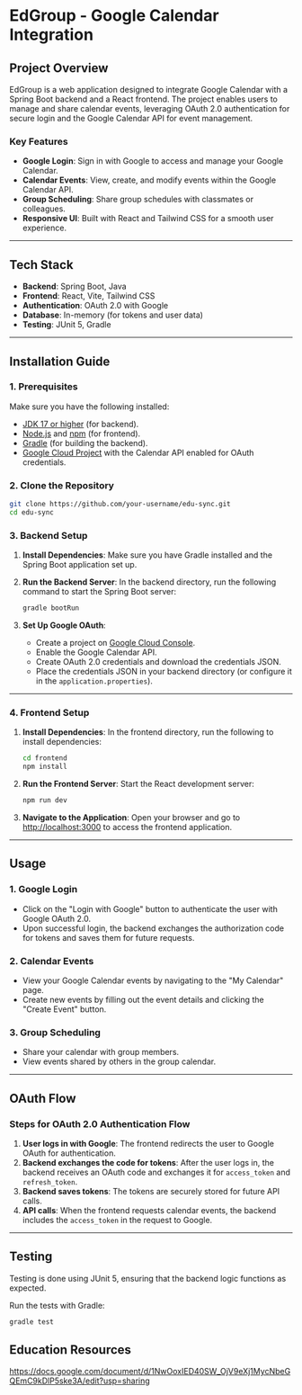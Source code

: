 
# **EdGroup - Google Calendar Integration**

## **Project Overview**

EdGroup is a web application designed to integrate Google Calendar with a Spring Boot backend and a React frontend. The project enables users to manage and share calendar events, leveraging OAuth 2.0 authentication for secure login and the Google Calendar API for event management.

### **Key Features**

* **Google Login**: Sign in with Google to access and manage your Google Calendar.
* **Calendar Events**: View, create, and modify events within the Google Calendar API.
* **Group Scheduling**: Share group schedules with classmates or colleagues.
* **Responsive UI**: Built with React and Tailwind CSS for a smooth user experience.

---

## **Tech Stack**

* **Backend**: Spring Boot, Java
* **Frontend**: React, Vite, Tailwind CSS
* **Authentication**: OAuth 2.0 with Google
* **Database**: In-memory (for tokens and user data)
* **Testing**: JUnit 5, Gradle

---

## **Installation Guide**

### **1. Prerequisites**

Make sure you have the following installed:

* [JDK 17 or higher](https://adoptopenjdk.net/) (for backend).
* [Node.js](https://nodejs.org/) and [npm](https://www.npmjs.com/) (for frontend).
* [Gradle](https://gradle.org/install/) (for building the backend).
* [Google Cloud Project](https://console.cloud.google.com/) with the Calendar API enabled for OAuth credentials.

### **2. Clone the Repository**

```bash
git clone https://github.com/your-username/edu-sync.git
cd edu-sync
```

### **3. Backend Setup**

1. **Install Dependencies**:
   Make sure you have Gradle installed and the Spring Boot application set up.

2. **Run the Backend Server**:
   In the backend directory, run the following command to start the Spring Boot server:

   ```bash
   gradle bootRun
   ```

3. **Set Up Google OAuth**:

   * Create a project on [Google Cloud Console](https://console.cloud.google.com/).
   * Enable the Google Calendar API.
   * Create OAuth 2.0 credentials and download the credentials JSON.
   * Place the credentials JSON in your backend directory (or configure it in the `application.properties`).

---

### **4. Frontend Setup**

1. **Install Dependencies**:
   In the frontend directory, run the following to install dependencies:

   ```bash
   cd frontend
   npm install
   ```

2. **Run the Frontend Server**:
   Start the React development server:

   ```bash
   npm run dev
   ```

3. **Navigate to the Application**:
   Open your browser and go to [http://localhost:3000](http://localhost:3000) to access the frontend application.

---

## **Usage**

### **1. Google Login**

* Click on the "Login with Google" button to authenticate the user with Google OAuth 2.0.
* Upon successful login, the backend exchanges the authorization code for tokens and saves them for future requests.

### **2. Calendar Events**

* View your Google Calendar events by navigating to the "My Calendar" page.
* Create new events by filling out the event details and clicking the "Create Event" button.

### **3. Group Scheduling**

* Share your calendar with group members.
* View events shared by others in the group calendar.

---

## **OAuth Flow**

### **Steps for OAuth 2.0 Authentication Flow**

1. **User logs in with Google**: The frontend redirects the user to Google OAuth for authentication.
2. **Backend exchanges the code for tokens**: After the user logs in, the backend receives an OAuth code and exchanges it for `access_token` and `refresh_token`.
3. **Backend saves tokens**: The tokens are securely stored for future API calls.
4. **API calls**: When the frontend requests calendar events, the backend includes the `access_token` in the request to Google.

---

## **Testing**

Testing is done using JUnit 5, ensuring that the backend logic functions as expected.

Run the tests with Gradle:

```bash
gradle test
```

## **Education Resources**
https://docs.google.com/document/d/1NwOoxIED40SW_OjV9eXj1MycNbeGQEmC9kDlP5ske3A/edit?usp=sharing


